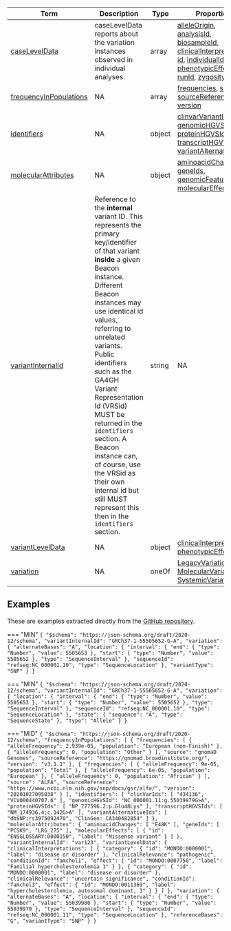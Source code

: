|Term | Description | Type | Properties | Example | Enum|
| ---| ---| ---| ---| ---| --- |
| [caseLevelData](./obj/caseLevelData.md) | caseLevelData reports about the variation instances observed in individual analyses. | array | [alleleOrigin](./obj/alleleOrigin.md), [analysisId](./obj/analysisId.md), [biosampleId](./obj/biosampleId.md), [clinicalInterpretations](./obj/clinicalInterpretations.md), [id](./obj/id.md), [individualId](./obj/individualId.md), [phenotypicEffects](./obj/phenotypicEffects.md), [runId](./obj/runId.md), [zygosity](./obj/zygosity.md) | NA | NA|
| [frequencyInPopulations](./obj/frequencyInPopulations.md) | NA | array | [frequencies](./obj/frequencies.md), [source](./obj/source.md), [sourceReference](./obj/sourceReference.md), [version](./obj/version.md) | NA | NA|
| [identifiers](./obj/identifiers.md) | NA | object | [clinvarVariantId](./obj/clinvarVariantId.md), [genomicHGVSId](./obj/genomicHGVSId.md), [proteinHGVSIds](./obj/proteinHGVSIds.md), [transcriptHGVSIds](./obj/transcriptHGVSIds.md), [variantAlternativeIds](./obj/variantAlternativeIds.md) | NA | NA|
| [molecularAttributes](./obj/molecularAttributes.md) | NA | object | [aminoacidChanges](./obj/aminoacidChanges.md), [geneIds](./obj/geneIds.md), [genomicFeatures](./obj/genomicFeatures.md), [molecularEffects](./obj/molecularEffects.md) | NA | NA|
| [variantInternalId](./obj/variantInternalId.md) | Reference to the **internal** variant ID. This represents the primary key/identifier of that variant **inside** a given Beacon instance. Different Beacon instances may use identical id values, referring to unrelated variants. Public identifiers such as the GA4GH Variant Representation Id (VRSid) MUST be returned in the `identifiers` section. A Beacon instance can, of course, use the VRSid as their own internal id but still MUST represent this then in the `identifiers` section. | string | NA | var00001, v110112 | NA|
| [variantLevelData](./obj/variantLevelData.md) | NA | object | [clinicalInterpretations](./obj/clinicalInterpretations.md), [phenotypicEffects](./obj/phenotypicEffects.md) | NA | NA|
| [variation](./obj/variation.md) | NA | oneOf | [LegacyVariation](./obj/LegacyVariation.md), [MolecularVariation](./obj/MolecularVariation.md), [SystemicVariation](./obj/SystemicVariation.md) | NA | NA|

## Examples
These are examples extracted directly from the [GitHub repository](https://github.com/ga4gh-beacon/beacon-v2-Models).

=== "MIN"
	```
	{
	    "$schema": "https://json-schema.org/draft/2020-12/schema",
	    "variantInternalId": "GRCh37-1-55505652-G-A",
	    "variation": {
	        "alternateBases": "A",
	        "location": {
	            "interval": {
	                "end": {
	                    "type": "Number",
	                    "value": 5505653
	                },
	                "start": {
	                    "type": "Number",
	                    "value": 5505652
	                },
	                "type": "SequenceInterval"
	            },
	            "sequenceId": "refseq:NC_000001.10",
	            "type": "SequenceLocation"
	        },
	        "variantType": "SNP"
	    }
	}
	```

=== "MIN"
	```
	{
	    "$schema": "https://json-schema.org/draft/2020-12/schema",
	    "variantInternalId": "GRCh37-1-55505652-G-A",
	    "variation": {
	        "location": {
	            "interval": {
	                "end": {
	                    "type": "Number",
	                    "value": 5505653
	                },
	                "start": {
	                    "type": "Number",
	                    "value": 5505652
	                },
	                "type": "SequenceInterval"
	            },
	            "sequenceId": "refseq:NC_000001.10",
	            "type": "SequenceLocation"
	        },
	        "state": {
	            "sequence": "A",
	            "type": "SequenceState"
	        },
	        "type": "Allele"
	    }
	}
	```

=== "MID"
	```
	{
	    "$schema": "https://json-schema.org/draft/2020-12/schema",
	    "frequencyInPopulations": [
	        {
	            "frequencies": [
	                {
	                    "alleleFrequency": 2.939e-05,
	                    "population": "European (non-Finish)"
	                },
	                {
	                    "alleleFrequency": 0,
	                    "population": "Other"
	                }
	            ],
	            "source": "gnomaD Genomes",
	            "sourceReference": "https://gnomad.broadinstitute.org/",
	            "version": "v3.1.1"
	        },
	        {
	            "frequencies": [
	                {
	                    "alleleFrequency": 9e-05,
	                    "population": "Total"
	                },
	                {
	                    "alleleFrequency": 6e-05,
	                    "population": "European"
	                },
	                {
	                    "alleleFrequency": 0,
	                    "population": "African"
	                }
	            ],
	            "source": "ALFA",
	            "sourceReference": "https://www.ncbi.nlm.nih.gov/snp/docs/gsr/alfa/",
	            "version": "20201027095038"
	        }
	    ],
	    "identifiers": {
	        "clinVarIds": [
	            "434136",
	            "VCV000440707.6"
	        ],
	        "genomicHGVSId": "NC_000001.11:g.55039979G>A",
	        "proteinHGVSIds": [
	            "NP_777596.2:p.Glu48Lys"
	        ],
	        "transcriptHGVSIds": [
	            "NM_174936.4:c.142G>A"
	        ],
	        "variantAlternativeIds": [
	            "dbSNP:rs3975092470",
	            "ClinGen: CA340482854"
	        ]
	    },
	    "molecularAttributes": {
	        "aminoacidChanges": [
	            "E48K"
	        ],
	        "geneIds": [
	            "PCSK9",
	            "LRG_275"
	        ],
	        "molecularEffects": [
	            {
	                "id": "ENSGLOSSARY:0000150",
	                "label": "Missense variant"
	            }
	        ]
	    },
	    "variantInternalId": "var123",
	    "variantLevelData": {
	        "clinicalInterpretations": [
	            {
	                "category": {
	                    "id": "MONDO:0000001",
	                    "label": "disease or disorder"
	                },
	                "clinicalRelevance": "pathogenic",
	                "conditionId": "famchol1",
	                "effect": {
	                    "id": "MONDO:0007750",
	                    "label": "Familial hypercholesterolemia 1"
	                }
	            },
	            {
	                "category": {
	                    "id": "MONDO:0000001",
	                    "label": "disease or disorder"
	                },
	                "clinicalRelevance": "uncertain significance",
	                "conditionId": "famchol3",
	                "effect": {
	                    "id": "MONDO:0011369",
	                    "label": "hypercholesterolemia, autosomal dominant, 3"
	                }
	            }
	        ]
	    },
	    "variation": {
	        "alternateBases": "A",
	        "location": {
	            "interval": {
	                "end": {
	                    "type": "Number",
	                    "value": 55039980
	                },
	                "start": {
	                    "type": "Number",
	                    "value": 55039979
	                },
	                "type": "SequenceInterval"
	            },
	            "sequenceId": "refseq:NC_000001.11",
	            "type": "SequenceLocation"
	        },
	        "referenceBases": "G",
	        "variantType": "SNP"
	    }
	}
	```

